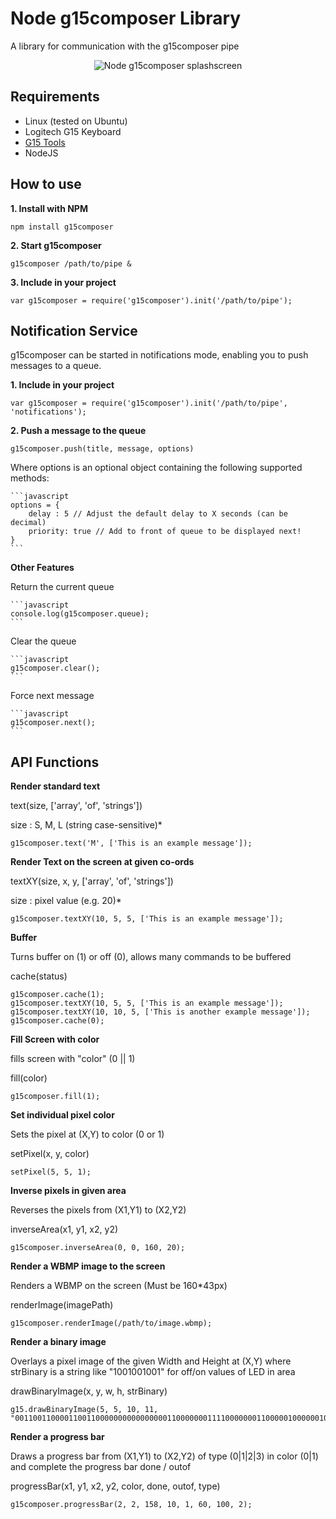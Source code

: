 Node g15composer Library
==============
A library for communication with the g15composer pipe

<p align="center">
	<img src="https://s3-eu-west-1.amazonaws.com/node-g15composer/node-g15composer-splash-screen.jpg" alt="Node g15composer splashscreen"/>
</p>

Requirements
------------
* Linux (tested on Ubuntu)
* Logitech G15 Keyboard
* [G15 Tools](https://help.ubuntu.com/community/LogitechG15)
* NodeJS

How to use
----------
**1. Install with NPM**

	npm install g15composer

**2. Start g15composer**

	g15composer /path/to/pipe &

**3. Include in your project**

	var g15composer = require('g15composer').init('/path/to/pipe');

Notification Service
--------------------
g15composer can be started in notifications mode, enabling you to push messages to a queue.

**1. Include in your project**

	var g15composer = require('g15composer').init('/path/to/pipe', 'notifications'); 

**2. Push a message to the queue**

	g15composer.push(title, message, options)

Where options is an optional object containing the following supported methods:

	```javascript
	options = {
		delay : 5 // Adjust the default delay to X seconds (can be decimal)
		priority: true // Add to front of queue to be displayed next!
	}
	```

**Other Features**

Return the current queue

	```javascript
	console.log(g15composer.queue);
	```

Clear the queue

	```javascript
	g15composer.clear();
	```

Force next message

	```javascript
	g15composer.next();
	```

API Functions
---------
**Render standard text**

text(size, ['array', 'of', 'strings'])

size : S, M, L (string case-sensitive)*

	g15composer.text('M', ['This is an example message']);

**Render Text on the screen at given co-ords**

textXY(size, x, y, ['array', 'of', 'strings'])

size : pixel value (e.g. 20)*

	g15composer.textXY(10, 5, 5, ['This is an example message']);

**Buffer**

Turns buffer on (1) or off (0), allows many commands to be buffered

cache(status)

	g15composer.cache(1);
	g15composer.textXY(10, 5, 5, ['This is an example message']);
	g15composer.textXY(10, 10, 5, ['This is another example message']);
	g15composer.cache(0);

**Fill Screen with color**

fills screen with "color" (0 || 1)

fill(color)

	g15composer.fill(1);

**Set individual pixel color**

Sets the pixel at (X,Y) to color (0 or 1)

setPixel(x, y, color)

	setPixel(5, 5, 1);

**Inverse pixels in given area**

Reverses the pixels from (X1,Y1) to (X2,Y2)

inverseArea(x1, y1, x2, y2)

	g15composer.inverseArea(0, 0, 160, 20);

**Render a WBMP image to the screen**

Renders a WBMP on the screen (Must be 160*43px)

renderImage(imagePath)

	g15composer.renderImage(/path/to/image.wbmp);

**Render a binary image**

Overlays a pixel image of the given Width and Height at (X,Y) where strBinary is a string like "1001001001" for off/on values of LED in area

drawBinaryImage(x, y, w, h, strBinary)

	g15.drawBinaryImage(5, 5, 10, 11, "00110011000011001100000000000000001100000001111000000011000001000000100010000100000111100000001100000000000000");

**Render a progress bar**

Draws a progress bar from (X1,Y1) to (X2,Y2) of type (0|1|2|3) in color (0|1) and complete the progress bar done / outof

progressBar(x1, y1, x2, y2, color, done, outof, type)

	g15composer.progressBar(2, 2, 158, 10, 1, 60, 100, 2);